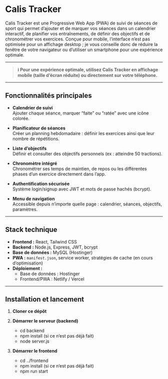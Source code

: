 # Calis Tracker

Calis Tracker est une Progressive Web App (PWA) de suivi de séances de sport qui permet d’ajouter et de marquer vos séances dans un calendrier interactif, de planifier vos entraînements, de définir des objectifs et de chronométrer vos exercices. Conçue pour mobile, l’interface n’est pas optimisée pour un affichage desktop ; je vous conseille donc de réduire la fenêtre de votre navigateur ou d’utiliser un smartphone pour une expérience optimale.

---

> **ℹ️ Pour une expérience optimale, utilisez Calis Tracker en affichage mobile (taille d’écran réduite) ou directement sur votre téléphone.**

---

## Fonctionnalités principales

- **Calendrier de suivi**  
  Ajouter chaque séance, marquer “faite” ou “ratée” avec une icône colorée.

- **Planificateur de séances**  
  Créer un planning hebdomadaire : définir les exercices ainsi que leur nombre de répétitions.

- **Liste d’objectifs**  
  Définir et consulter des objectifs personnels (ex : atteindre 50 tractions).

- **Chronomètre intégré**  
  Chronométrer ses temps de maintien, de repos ou les différentes phases d’un exercice directement dans l’app.

- **Authentification sécurisée**  
  Système login/signup avec JWT et mots de passe hachés (bcrypt).

- **Menu de navigation**  
  Accessible depuis n’importe quelle page : calendrier, séances, objectifs, paramètres.

---

## Stack technique

- **Frontend :** React, Tailwind CSS  
- **Backend :** Node.js, Express, JWT, bcrypt  
- **Base de données :** MySQL (Hostinger)  
- **PWA :** `manifest.json`, service worker, stratégies de cache (en cours d’optimisation)  
- **Déploiement :**  
  - Base de données : Hostinger  
  - Frontend/PWA : Netlify / Vercel

---

## Installation et lancement

1. **Cloner ce dépôt**  

2. **Démarrer le serveur (backend)**

   - cd backend
   - npm install         (si ce n’est pas déjà fait)
   - node server.js
  
3. **Démarrer le frontend**

   - cd ../frontend
   - npm install         (si ce n’est pas déjà fait)
   - npm run start
